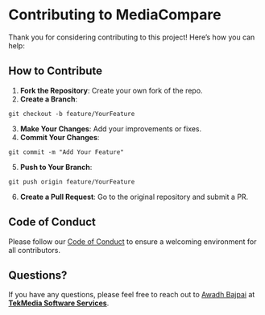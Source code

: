 # Contributing to MediaCompare

Thank you for considering contributing to this project! Here’s how you can help:

## How to Contribute

1. **Fork the Repository**: Create your own fork of the repo.
2. **Create a Branch**: 
```
git checkout -b feature/YourFeature
```
3. **Make Your Changes**: Add your improvements or fixes.
4. **Commit Your Changes**: 
```
git commit -m "Add Your Feature"
```
5. **Push to Your Branch**: 
```
git push origin feature/YourFeature
```
6. **Create a Pull Request**: Go to the original repository and submit a PR.

## Code of Conduct

Please follow our [Code of Conduct](CODE_OF_CONDUCT.md) to ensure a welcoming environment for all contributors.

## Questions?

If you have any questions, please feel free to reach out to [Awadh Bajpai](mailto:awabaj@tekmediasoft.net) at [**TekMedia Software Services**](https://tekmediasoft.com).

